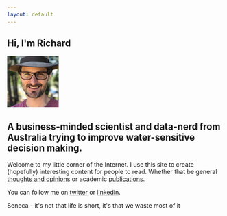 ```yaml
---
layout: default
---
```


## Hi, I'm Richard

![Richard](/images/richard-square.jpg)

## A business-minded scientist and data-nerd from Australia trying to improve water-sensitive decision making.

Welcome to my little corner of the Internet. I use this site to create (hopefully) interesting content for people to read. Whether that be general [thoughts and opinions](/writing) or academic [publications](/publications).

You can follow me on [twitter](https://twitter.com/richardlaugesen) or [linkedin](https://www.linkedin.com/in/richardlaugesen/).

Seneca - it's not that life is short, it's that we waste most of it

